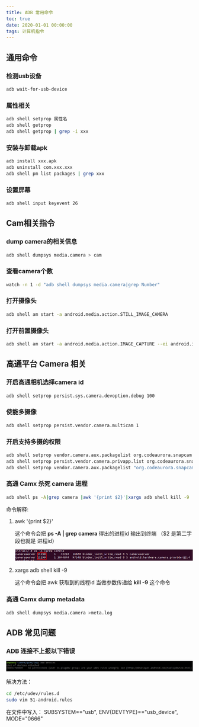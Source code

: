 ```yaml
---
title: ADB 常用命令
toc: true
date: 2020-01-01 00:00:00
tags: 计算机指令
---
```


## 通用命令

### 检测usb设备

```bash
adb wait-for-usb-device
```

### 属性相关

```bash
adb shell setprop 属性名
adb shell getprop
adb shell getprop | grep -i xxx
```

### 安装与卸载apk

```bash
adb install xxx.apk
adb uninstall com.xxx.xxx
adb shell pm list packages | grep xxx
```

### 设置屏幕

```bash
adb shell input keyevent 26
```

## Cam相关指令

###  dump camera的相关信息

```bash
adb shell dumpsys media.camera > cam
```

###  查看camera个数

```bash
watch -n 1 -d "adb shell dumpsys media.camera|grep Number"
```

###  打开摄像头

```bash
adb shell am start -a android.media.action.STILL_IMAGE_CAMERA
```

### 打开前置摄像头

```bash
adb shell am start -a android.media.action.IMAGE_CAPTURE --ei android.intent.extras.CAMERA_FACING 1
```



## 高通平台 Camera 相关

### 开启高通相机选择camera id

```bash
adb shell setprop persist.sys.camera.devoption.debug 100
```

### 使能多摄像

```bash
adb shell setprop persist.vendor.camera.multicam 1
```

### 开启支持多摄的权限

```bash
adb shell setprop vendor.camera.aux.packagelist org.codeaurora.snapcam
adb shell setprop persist.vendor.camera.privapp.list org.codeaurora.snapcam
adb shell setprop vendor.camera.aux.packagelist "org.codeaurora.snapcam,com.huaqin.cameraautotest,com.huaqin.factory"
```

### 高通 Camx 杀死 camera 进程

```bash
adb shell ps -A|grep camera |awk '{print $2}'|xargs adb shell kill -9
```

命令解释:

1. awk '{print $2}' 

   这个命令会把 **ps -A | grep camera** 得出的进程id 输出到终端 （$2 是第二字段也就是 进程id）
   
   <img src="ADB%20%E5%B8%B8%E7%94%A8%E5%91%BD%E4%BB%A4/image-20201016145122015.png" alt="例图" style="zoom:200%;" />    

2. xargs adb shell kill -9

   这个命令会把 awk 获取到的线程id 当做参数传递给 **kill -9** 这个命令

### 高通 Camx dump metadata 

```bash
adb shell dumpsys media.camera >meta.log   
```

## ADB 常见问题

### ADB 连接不上报以下错误

<img src="ADB%20%E5%B8%B8%E7%94%A8%E5%91%BD%E4%BB%A4/20200824114458995.png" alt="adb devices" style="zoom:200%;" />

解决方法：

```bash
cd /etc/udev/rules.d
sudo vim 51-android.rules
```

在文件中写入：
SUBSYSTEM=="usb", ENV{DEVTYPE}=="usb_device", MODE="0666"